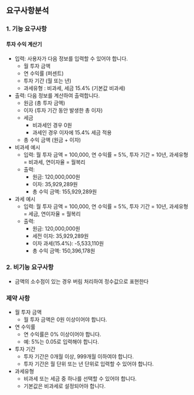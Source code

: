 
## 요구사항분석
### 1. 기능 요구사항
#### 투자 수익 계산기
- 입력: 사용자가 다음 정보를 입력할 수 있어야 합니다.
  - 월 투자 금액
  - 연 수익률 (퍼센트)
  - 투자 기간 (월 또는 년)
  - 과세유형 : 비과세, 세금 15.4% (기본값 비과세)
- 출력: 다음 정보를 계산하여 출력합니다.
  - 원금 (총 투자 금액)
  - 이자 (투자 기간 동안 발생한 총 이자)
  - 세금
    - 비과세인 경우 0원
    - 과세인 경우 이자에 15.4% 세금 적용
  - 총 수익 금액 (원금 + 이자)
- 비과세 예시
  - 입력: 월 투자 금액 = 100,000, 연 수익률 = 5%, 투자 기간 = 10년, 과세유형 = 비과세, 연이자율 = 월복리
  - 출력:
    - 원금: 120,000,000원
    - 이자: 35,929,289원
    - 총 수익 금액: 155,929,289원
- 과세 예시
  - 입력: 월 투자 금액 = 100,000, 연 수익률 = 5%, 투자 기간 = 10년, 과세유형 = 세금, 연이자율 = 월복리
  - 출력:
    - 원금: 120,000,000원
    - 세전 이자: 35,929,289원
    - 이자 과세(15.4%): -5,533,110원
    - 총 수익 금액: 150,396,178원

### 2. 비기능 요구사항
- 금액의 소수점이 있는 경우 버림 처리하여 정수값으로 표현한다

### 제약 사항
- 월 투자 금액
  - 월 투자 금액은 0원 이상이어야 합니다.
- 연 수익률
  - 연 수익률은 0% 이상이어야 합니다.
  - 예: 5%는 0.05로 입력해야 합니다.
- 투자 기간
  - 투자 기간은 0개월 이상, 999개월 이하여야 합니다.
  - 투자 기간은 월 단위 또는 년 단위로 입력할 수 있어야 합니다.
- 과세유형
  - 비과세 또는 세금 중 하나를 선택할 수 있어야 합니다.
  - 기본값은 비과세로 설정되어야 합니다.

